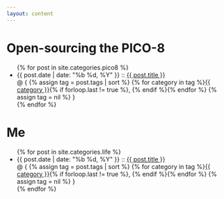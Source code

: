 ```yaml
---
layout: content
---
```


# Open-sourcing the PICO-8

<ul class="posts">
    {% for post in site.categories.pico8 %}
        <li>
            <span class="post-date">{{ post.date | date: "%b %d, %Y" }}</span>
            ::
            <a class="post-link" href="{{ post.url | relative_url }}">{{ post.title }}</a>
            <br>
            @ {
            {% assign tag = post.tags | sort %}
            {% for category in tag %}<span><a href="{{ 'categories' | relative_url }}/#{{ category }}" class="reserved">{{ category }}</a>{% if forloop.last != true %}, {% endif %}</span>{% endfor %}
            {% assign tag = nil %}
            }
        </li>
    {% endfor %}
</ul>

# Me

<ul class="posts">
    {% for post in site.categories.life %}
        <li>
            <span class="post-date">{{ post.date | date: "%b %d, %Y" }}</span>
            ::
            <a class="post-link" href="{{ site.baseurl }}{{ post.url }}">{{ post.title }}</a>
            <br>
            @ {
            {% assign tag = post.tags | sort %}
            {% for category in tag %}<span><a href="{{ 'categories' | relative_url }}/#{{ category }}" class="reserved">{{ category }}</a>{% if forloop.last != true %}, {% endif %}</span>{% endfor %}
            {% assign tag = nil %}
            }
        </li>
    {% endfor %}
</ul>
